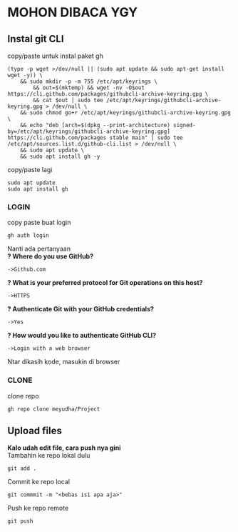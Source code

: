 # MOHON DIBACA YGY
## Instal git CLI
copy/paste untuk instal paket gh
```
(type -p wget >/dev/null || (sudo apt update && sudo apt-get install wget -y)) \
	&& sudo mkdir -p -m 755 /etc/apt/keyrings \
        && out=$(mktemp) && wget -nv -O$out https://cli.github.com/packages/githubcli-archive-keyring.gpg \
        && cat $out | sudo tee /etc/apt/keyrings/githubcli-archive-keyring.gpg > /dev/null \
	&& sudo chmod go+r /etc/apt/keyrings/githubcli-archive-keyring.gpg \
	&& echo "deb [arch=$(dpkg --print-architecture) signed-by=/etc/apt/keyrings/githubcli-archive-keyring.gpg] https://cli.github.com/packages stable main" | sudo tee /etc/apt/sources.list.d/github-cli.list > /dev/null \
	&& sudo apt update \
	&& sudo apt install gh -y
```
copy/paste lagi
```
sudo apt update
sudo apt install gh
```
### LOGIN 
copy paste buat login
```
gh auth login
```
Nanti ada pertanyaan  
<b>? Where do you use GitHub?</b>
```
->Github.com  
```
<b>? What is your preferred protocol for Git operations on this host?</b>
```
->HTTPS  
```
<b>? Authenticate Git with your GitHub credentials?</b>
```
->Yes  
```
<b>? How would you like to authenticate GitHub CLI?</b>
```
->Login with a web browser
```
Ntar dikasih kode, masukin di browser
### CLONE
clone repo
```
gh repo clone meyudha/Project
```

## Upload files
**Kalo udah edit file, cara push nya gini**  
Tambahin ke repo lokal dulu
```
git add .
```
Commit ke repo local
```
git commmit -m "<bebas isi apa aja>"
```
Push ke repo remote
```
git push
```
